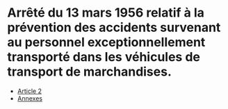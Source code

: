 # Arrêté du 13 mars 1956 relatif à la prévention des accidents survenant au personnel exceptionnellement transporté dans les véhicules de transport de marchandises.

- [Article 2](article-2.md)
- [Annexes](annexes)
